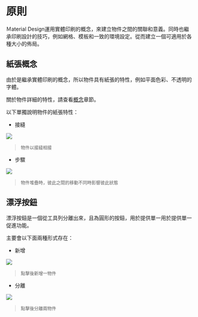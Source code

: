 # 原則
Ｍaterial Design運用實體印刷的概念，來建立物件之間的關聯和意義。同時也繼承印刷設計的技巧，例如網格、模板和一致的環境設定。從而建立一個可適用於各種大小的佈局。

## 紙張概念
由於是繼承實體印刷的概念，所以物件具有紙張的特性，例如平面色彩、不透明的字體。

關於物件詳細的特性，請查看[概念](../concept.html)章節。

以下單獨說明物件的紙張特性：

* 接縫  

![](http://material-design.storage.googleapis.com/publish/material_v_4/material_ext_publish/0Bx4BSt6jniD7RVhqalJxN01Fb0U/layout_principles_papercraft_paper1.png)
> <p style="font-size:12px">物件以接縫相接</p>

* 步驟

![](http://material-design.storage.googleapis.com/publish/material_v_4/material_ext_publish/0Bx4BSt6jniD7ck5NWGtlRHBCWVE/layout_principles_papercraft_paper2.png)
> <p style="font-size:12px">物件堆疊時，彼此之間的移動不同時影響彼此狀態</p>

## 漂浮按鈕
漂浮按鈕是一個從工具列分離出來，且為圓形的按鈕，用於提供單一用於提供單一促進功能。

主要會以下面兩種形式存在：

* 新增

![](http://material-design.storage.googleapis.com/publish/material_v_4/material_ext_publish/0Bx4BSt6jniD7aGcyakNwSW1iR1U/layout_principles_papercraft_actions1.png)
> <p style="font-size:12px">點擊後新增一物件</p>

* 分離

![](http://material-design.storage.googleapis.com/publish/material_v_4/material_ext_publish/0Bx4BSt6jniD7eVA3azhXVEFabUE/layout_principles_papercraft_actions2.png)
> <p style="font-size:12px">點擊後分離兩物件</p>
